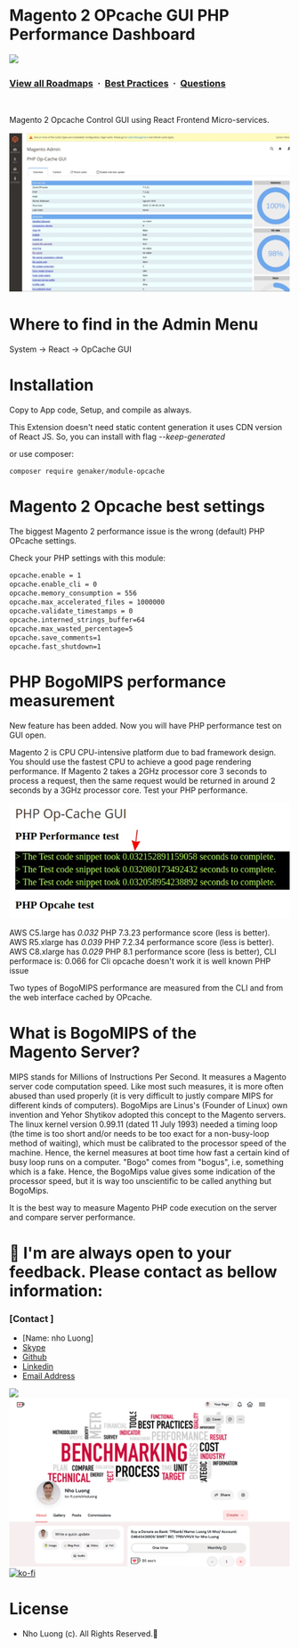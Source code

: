 # Magento 2 OPcache GUI PHP Performance Dashboard

![](https://i.imgur.com/waxVImv.png)
### [View all Roadmaps](https://github.com/nholuongut/all-roadmaps) &nbsp;&middot;&nbsp; [Best Practices](https://github.com/nholuongut/all-roadmaps/blob/main/public/best-practices/) &nbsp;&middot;&nbsp; [Questions](https://www.linkedin.com/in/nholuong/)
<br/>

Magento 2 Opcache Control GUI using React Frontend Micro-services. 

![MAgento 2 Opcache GUI](https://github.com/nholuongut/magento-2-opcache-gui/raw/main/Magento-Opcache-Gui.jpg)

# Where to find in the Admin Menu

System -> React -> OpCache GUI

# Installation 

Copy to App code, Setup, and compile as always. 

This Extension doesn't need static content generation it uses CDN version of React JS. So, you can install with flag *--keep-generated*

or use composer: 
```
composer require genaker/module-opcache
```

# Magento 2 Opcache best settings

The biggest Magento 2 performance issue is the wrong (default) PHP OPcache settings. 

Check your PHP settings with this module:
```
opcache.enable = 1
opcache.enable_cli = 0
opcache.memory_consumption = 556
opcache.max_accelerated_files = 1000000
opcache.validate_timestamps = 0
opcache.interned_strings_buffer=64
opcache.max_wasted_percentage=5
opcache.save_comments=1
opcache.fast_shutdown=1
```
# PHP BogoMIPS performance measurement

New feature has been added. Now you will have PHP performance test on GUI open. 

Magento 2 is CPU CPU-intensive platform due to bad framework design. You should use the fastest CPU to achieve a good page rendering performance. If Magento 2 takes a 2GHz processor core 3 seconds to process a request, then the same request would be returned in around 2 seconds by a 3GHz processor core. Test your PHP performance. 

![Magento 2 PHP performance](https://github.com/nholuongut/magento-2-opcache-gui/raw/main/PHP-performance.jpg)

AWS C5.large has *0.032* PHP 7.3.23 performance score (less is better). <br/>
AWS R5.xlarge has *0.039* PHP 7.2.34 performance score (less is better). <br/>
AWS C8.xlarge has *0.029* PHP 8.1 performance score (less is better), CLI performace is: 0.066 for Cli opcache doesn't work it is well known PHP issue <br/>

Two types of BogoMIPS performance are measured from the CLI and from the web interface cached by OPcache. 

# What is BogoMIPS of the Magento Server?

MIPS stands for Millions of Instructions Per Second. It measures a Magento server code computation speed. Like most such measures, it is more often abused than used properly (it is very difficult to justly compare MIPS for different kinds of computers).
BogoMips are Linus's (Founder of Linux) own invention and Yehor Shytikov adopted this concept to the Magento servers. The linux kernel version 0.99.11 (dated 11 July 1993) needed a timing loop (the time is too short and/or needs to be too exact for a non-busy-loop method of waiting), which must be calibrated to the processor speed of the machine. Hence, the kernel measures at boot time how fast a certain kind of busy loop runs on a computer. "Bogo" comes from "bogus", i.e, something which is a fake. Hence, the BogoMips value gives some indication of the processor speed, but it is way too unscientific to be called anything but BogoMips.

It is the best way to measure Magento PHP code execution on the server and compare server performance. 

# 🚀 I'm are always open to your feedback.  Please contact as bellow information:
### [Contact ]
* [Name: nho Luong]
* [Skype](luongutnho_skype)
* [Github](https://github.com/nholuongut/)
* [Linkedin](https://www.linkedin.com/in/nholuong/)
* [Email Address](luongutnho@hotmail.com)

![](https://i.imgur.com/waxVImv.png)
![](Donate.png)
[![ko-fi](https://ko-fi.com/img/githubbutton_sm.svg)](https://ko-fi.com/nholuong)

# License
* Nho Luong (c). All Rights Reserved.🌟